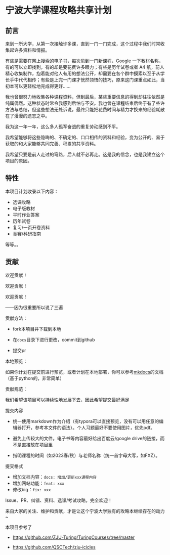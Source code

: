 # 宁波大学课程攻略共享计划

## 前言

来到一所大学，从第一次接触许多课，直到一门一门完成，这个过程中我们时常收集起许多资料和情报。

有些是需要在网上搜索的电子书，每次见到一门新课程，Google 一下教材名称，有的可以立即找到，有的却是要花费许多眼力；有些是历年试卷或者 A4 纸，前人精心收集制作，抱着能对他人有用的想法公开，却需要在各个群中摸索以至于从学长手中代代相传；有些是上完一门课才恍然领悟的技巧，原来这门课重点如此，当初本可以更轻松地完成得更好……

我也曾很努力地收集各种课程资料，但到最后，某些重要信息的得到却往往依然是纯属偶然。这种状态时常令我感到后怕与不安。我也曾在课程结束后终于有了些许方法与总结，但这些想法无处诉说，最终只能把花费时间与精力才换来的经验耗散在了漫漫的遗忘之中。

我为这一年一年，这么多人孤军奋战的重复劳动感到不平。

我希望能够将这些隐晦的、不确定的、口口相传的资料和经验，变为公开的、易于获取的和大家能够共同完善、积累的共享资料。

我希望只要是前人走过的弯路，后人就不必再走。这是我的信念，也是我建立这个项目的原因。

## 特性
本项目计划收录以下内容：

 - 选课攻略
 - 电子版教材
 - 平时作业答案
 - 历年试卷
 - 复习/一页开卷资料
 - 竞赛/科研指南

 等等。。


## 贡献
欢迎贡献！

欢迎贡献！

欢迎贡献！

——因为很重要所以说了三遍


贡献方法：

- fork本项目并下载到本地

- 在`docs`目录下进行更改，commit到github

- 提交pr


本地预览：

如果你计划在提交前进行预览，或者计划在本地部署，你可以参考[mkdocs](https://www.mkdocs.org/)的文档（基于python的，非常简单）

贡献规范：

我们希望该项目可以持续性地发展下去，因此希望提交最好满足

提交内容

- 统一使用markdown作为介绍（有typora可以直接预览，没有可以用任意的编辑器打开，参考本文件的语法）。个人习题最好不要使用图片，优先pdf。

- 避免上传较大的文件。电子书等内容最好给出百度云/google drive的链接，而不是直接放在项目里

- 指明课程的时间（如2023春/秋）与老师名称（统一首字母大写，如FXZ）。


提交格式

- 增加文档内容：`docs: 增加/更新xxx课程内容`
- 增加网站功能：`feat: xxx`
- 修改big：`fix: xxx`

Issue、PR、纠错、资料、选课/考试攻略，完全欢迎！

来自大家的关注、维护和贡献，才是让这个宁波大学独有的攻略本继续存在的动力~


本项目参考了

- https://github.com/ZJU-Turing/TuringCourses/tree/master

- https://github.com/QSCTech/zju-icicles




